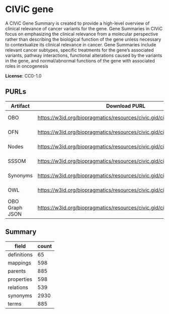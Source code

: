 # CIViC gene

A CIViC Gene Summary is created to provide a high-level overview of clinical relevance of cancer variants for the gene. Gene Summaries in CIViC focus on emphasizing the clinical relevance from a molecular perspective rather than describing the biological function of the gene unless necessary to contextualize its clinical relevance in cancer. Gene Summaries include relevant cancer subtypes, specific treatments for the gene’s associated variants, pathway interactions, functional alterations caused by the variants in the gene, and normal/abnormal functions of the gene with associated roles in oncogenesis

**License**: CC0-1.0

## PURLs

| Artifact       | Download PURL                                                             | Latest Versioned Download PURL                                                       |
|----------------|---------------------------------------------------------------------------|--------------------------------------------------------------------------------------|
| OBO            | https://w3id.org/biopragmatics/resources/civic.gid/civic.gid.obo          | https://w3id.org/biopragmatics/resources/civic.gid/2025-03-01/civic.gid.obo          |
| OFN            | https://w3id.org/biopragmatics/resources/civic.gid/civic.gid.ofn          | https://w3id.org/biopragmatics/resources/civic.gid/2025-03-01/civic.gid.ofn          |
| Nodes          | https://w3id.org/biopragmatics/resources/civic.gid/civic.gid.tsv          | https://w3id.org/biopragmatics/resources/civic.gid/2025-03-01/civic.gid.tsv          |
| SSSOM          | https://w3id.org/biopragmatics/resources/civic.gid/civic.gid.sssom.tsv    | https://w3id.org/biopragmatics/resources/civic.gid/2025-03-01/civic.gid.sssom.tsv    |
| Synonyms       | https://w3id.org/biopragmatics/resources/civic.gid/civic.gid.synonyms.tsv | https://w3id.org/biopragmatics/resources/civic.gid/2025-03-01/civic.gid.synonyms.tsv |
| OWL            | https://w3id.org/biopragmatics/resources/civic.gid/civic.gid.owl          | https://w3id.org/biopragmatics/resources/civic.gid/2025-03-01/civic.gid.owl          |
| OBO Graph JSON | https://w3id.org/biopragmatics/resources/civic.gid/civic.gid.json         | https://w3id.org/biopragmatics/resources/civic.gid/2025-03-01/civic.gid.json         |

## Summary

| field       |   count |
|-------------|---------|
| definitions |      65 |
| mappings    |     598 |
| parents     |     885 |
| properties  |     598 |
| relations   |     539 |
| synonyms    |    2930 |
| terms       |     885 |

